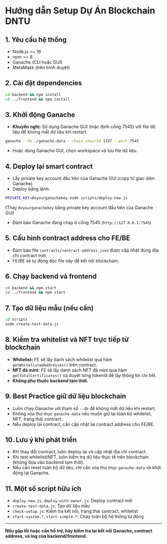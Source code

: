 # Hướng dẫn Setup Dự Án Blockchain DNTU

## 1. Yêu cầu hệ thống
- Node.js >= 16
- npm >= 8
- Ganache (CLI hoặc GUI)
- MetaMask (trên trình duyệt)

## 2. Cài đặt dependencies
```bash
cd backend && npm install
cd ../frontend && npm install
```

## 3. Khởi động Ganache
- **Khuyến nghị:** Sử dụng Ganache GUI (mặc định cổng 7545) với file dữ liệu để không mất dữ liệu khi restart.

```bash
ganache --db ./ganache-data --chain.chainId 1337 --port 7545
```
- Hoặc dùng Ganache GUI, chọn workspace và lưu file dữ liệu.

## 4. Deploy lại smart contract
- Lấy private key account đầu tiên của Ganache GUI (copy từ giao diện Ganache)
- Deploy bằng lệnh:
```bash
PRIVATE_KEY=0xyourganachekey node scripts/deploy-new.js
```
(Thay `0xyourganachekey` bằng private key account đầu tiên của Ganache GUI)
- Đảm bảo Ganache đang chạy ở cổng 7545 (`http://127.0.0.1:7545`)

## 5. Cấu hình contract address cho FE/BE
- Đảm bảo file `contracts/contract-address.json` được cập nhật đúng địa chỉ contract mới.
- FE/BE sẽ tự động đọc file này để kết nối blockchain.

## 6. Chạy backend và frontend
```bash
cd backend && npm start
cd ../frontend && npm start
```

## 7. Tạo dữ liệu mẫu (nếu cần)
```bash
cd scripts
node create-test-data.js
```

## 8. Kiểm tra whitelist và NFT trực tiếp từ blockchain
- **Whitelist:** FE sẽ lấy danh sách whitelist qua hàm `getWhitelistedAddresses()` trên contract.
- **NFT đã mint:** FE sẽ lấy danh sách NFT đã mint qua hàm `getTotalCertificates()` và duyệt từng tokenId để lấy thông tin chi tiết.
- **Không phụ thuộc backend tạm thời.**

## 9. Best Practice giữ dữ liệu blockchain
- Luôn chạy Ganache với tham số `--db` để không mất dữ liệu khi restart.
- Không xóa thư mục `ganache-data` nếu muốn giữ lại toàn bộ whitelist, NFT, trạng thái contract.
- Nếu deploy lại contract, cần cập nhật lại contract address cho FE/BE.

## 10. Lưu ý khi phát triển
- Khi thay đổi contract, luôn deploy lại và cập nhật địa chỉ contract.
- Khi test whitelist/NFT, luôn kiểm tra dữ liệu thực tế trên blockchain (không dựa vào backend tạm thời).
- Nếu cần reset toàn bộ dữ liệu, chỉ cần xóa thư mục `ganache-data` và khởi động lại Ganache.

## 11. Một số script hữu ích
- `deploy-new.js`, `deploy-with-owner.js`: Deploy contract mới
- `create-test-data.js`: Tạo dữ liệu mẫu
- `check-setup.js`: Kiểm tra kết nối, trạng thái contract, whitelist
- `start-system.*`, `start-simple.*`: Chạy toàn bộ hệ thống tự động

---
**Nếu gặp lỗi hoặc cần hỗ trợ, hãy kiểm tra lại kết nối Ganache, contract address, và log của backend/frontend.** 